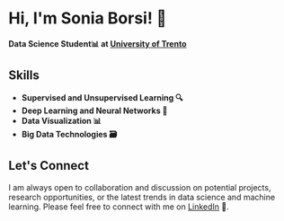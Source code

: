 # Hi, I'm Sonia Borsi! 👋

**Data Science Student📊 at [University of Trento](https://www.unitn.it)**

## Skills
- **Supervised and Unsupervised Learning 🔍**
- **Deep Learning and Neural Networks 🧠**
- **Data Visualization 📊**
- **Big Data Technologies 🗃️**

## Let's Connect
I am always open to collaboration and discussion on potential projects, research opportunities, or the latest trends in data science and machine learning. Please feel free to connect with me on [LinkedIn](https://www.linkedin.com/in/sonia-borsi-824998260/) 🚀.
